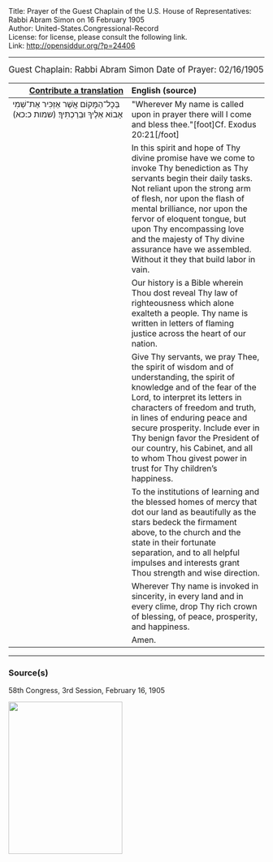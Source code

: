 <html>
<head></head>
<body>
Title: Prayer of the Guest Chaplain of the U.S. House of Representatives: Rabbi Abram Simon on 16 February 1905<br />
Author: United-States.Congressional-Record<br />
License: for license, please consult the following link.<br />
Link: <a href="http://opensiddur.org/?p=24406">http://opensiddur.org/?p=24406</a>
<p />
<hr />

<div class="english" style="font-size:1.2em;">
Guest Chaplain: Rabbi Abram Simon 
Date of Prayer: 02/16/1905
</div>

<table style="margin-left: auto;margin-right: auto;" class="draggable">
<thead><tr><th id="x" style="text-align: right;"><a href="/contributing/upload/">Contribute a translation</a></th><th style="text-align: left;">English (source)</th></tr></thead>
<tbody>
<tr><td style="vertical-align:top;" width="46%">
<div class="liturgy"><span lang="he">
בְּכָל־הַמָּקוֹם אֲשֶׁר אַזְכִּיר אֶת־שְׁמִי 
אָבוֹא אֵלֶיךָ וּבֵרַכְתִּיךָ׃ <span class="citation">(שמות כ:כא)</span>
</span></div></td>
 
<td style="vertical-align:top;" width="53%">
<div class="english">
"Wherever My name is called upon in prayer 
there will I come and bless thee."[foot]Cf. Exodus 20:21[/foot]
</div></td></tr>


<tr><td style="vertical-align:top;" width="46%">
<div class="liturgy"><span lang="he">

</span></div></td>
 
<td style="vertical-align:top;" width="53%">
<div class="english">
In this spirit and hope of Thy divine promise
have we come to invoke Thy benediction 
as Thy servants begin their daily tasks. 
Not reliant upon the strong arm of flesh, 
nor upon the flash of mental brilliance, 
nor upon the fervor of eloquent tongue, 
but upon Thy encompassing love 
and the majesty of Thy divine assurance 
have we assembled. 
Without it 
they that build 
labor in vain.
</div></td></tr>


<tr><td style="vertical-align:top;" width="46%">
<div class="liturgy"><span lang="he">

</span></div></td>
 
<td style="vertical-align:top;" width="53%">
<div class="english">
Our history is a Bible wherein Thou dost reveal 
Thy law of righteousness which alone exalteth a people. 
Thy name is written in letters of flaming justice 
across	the heart of our nation. 
</div></td></tr>


<tr><td style="vertical-align:top;" width="46%">
<div class="liturgy"><span lang="he">

</span></div></td>
 
<td style="vertical-align:top;" width="53%">
<div class="english">
Give Thy servants, we pray Thee, 
the spirit of wisdom and of understanding, 
the spirit of knowledge and of the fear of the Lord, 
to interpret its letters in characters of freedom and truth, 
in lines of enduring peace and secure prosperity. 
Include ever in Thy benign favor 
the President of our country, 
his Cabinet, 
and all to whom Thou givest power in trust 
for Thy children’s happiness. 
</div></td></tr>


<tr><td style="vertical-align:top;" width="46%">
<div class="liturgy"><span lang="he">

</span></div></td>
 
<td style="vertical-align:top;" width="53%">
<div class="english">
To the institutions of learning 
and the blessed homes of mercy 
that dot our land as beautifully 
as the stars bedeck the firmament above, 
to the church and the state in their fortunate separation, 
and to all helpful impulses and interests 
grant Thou strength and wise direction. 
</div></td></tr>


<tr><td style="vertical-align:top;" width="46%">
<div class="liturgy"><span lang="he">

</span></div></td>
 
<td style="vertical-align:top;" width="53%">
<div class="english">
Wherever Thy name is invoked in sincerity, 
in every land and in every clime, 
drop Thy rich crown of blessing, 
of peace, prosperity, and happiness. 
</div></td></tr>


<tr><td style="vertical-align:top;" width="46%">
<div class="liturgy"><span lang="he">

</span></div></td>
 
<td style="vertical-align:top;" width="53%">
<div class="english">
Amen.
</div></td></tr>
</tbody></table>

<hr />

<h3>Source(s)</h3>

58th Congress, 3rd Session, February 16, 1905

<a href="https://opensiddur.org/wp-content/uploads/2019/04/1905-02-16-HOR-Rabbi-Abram-Simon.png"><img src="https://opensiddur.org/wp-content/uploads/2019/04/1905-02-16-HOR-Rabbi-Abram-Simon-224x300.png" alt="" width="224" height="300" class="alignnone size-medium wp-image-24407" /></a>
</body>
</html>